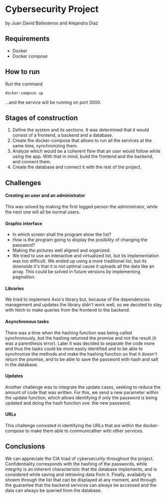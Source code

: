 # Cybersecurity Project
by Juan David Ballesteros and Alejandra Diaz 

## Requirements
* Docker
* Docker compose

## How to run
Run the command
```
docker-compose up
```
...and the service will be running on port 3000.

## Stages of construction
1. Define the system and its sections. It was determined that it would consist of a frontend, a backend and a database.
2. Create the docker-compose that allows to run all the services at the same time, synchronizing them.
3. Analyze which would be a coherent flow that an user would follow while using the app. With that in mind, build the frontend and the backend, and connect them.
4. Create the database and connect it with the rest of the project.

## Challenges
#### Creating an user and an administrator
This was solved by making the first logged person the administrator, while the next one will all be normal users.


#### Graphic interface
* In which screen shall the program show the list?
* How is the program going to display the posibility of changing the password?
* Making the pictures well aligned and organized.
* We tried to use an interactive and virtualized list, but its implementation was too difficult. We ended up using a more traditional list, but its downside it's that it is not optimal cause it uploads all the data like an array. This could be solved in future versions by implementing pagination.


#### Libraries
We tried to implement Axio's library but, because of the dependencies management and updates the library didn't work well, so we decided to stay with fetch to make queries from the frontend to the backend.


#### Asynchronous tasks
There was a time when the hashing function was being called synchronously, but the hashing returned the promise and not the result (it was a parenthesis error).
Later it was decided to separate the code more and thus the tasks could be more easily identified and to be able to synchronize the methods and make the hashing function so that it doesn't return the promise, and to be able to save the password with hash and salt in the database.


#### Updates
Another challenge was to integrate the update cases, seeking to reduce the amount of code that was written. For this, we send a new parameter within the update function, which allows identifying if only the password is being updated and doing the hash function ove. the new password.


#### URLs
This challenge consisted in identifying the URLs that are within the docker-compose to make them able to communicather with other services.


## Conclusions
We can appreciate the CIA triad of cybersecurity throughout the project. Confidentiality corresponds with the hashing of the passwords, while integrity is an inherent characteristic that the database implements, and is considered while saving and retrieving data from it. Finally, availabity is showm through the list that can be displayed at any moment, and through the guarantee that the backend services can always be accessed and the data can always be queried from the database.



